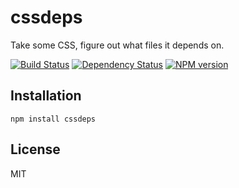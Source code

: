 # cssdeps

Take some CSS, figure out what files it depends on.

[![Build Status](https://travis-ci.org/ForbesLindesay/cssdeps.png?branch=master)](https://travis-ci.org/ForbesLindesay/cssdeps)
[![Dependency Status](https://gemnasium.com/ForbesLindesay/cssdeps.png)](https://gemnasium.com/ForbesLindesay/cssdeps)
[![NPM version](https://badge.fury.io/js/cssdeps.png)](http://badge.fury.io/js/cssdeps)

## Installation

    npm install cssdeps

## License

  MIT